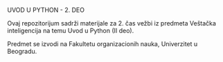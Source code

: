 UVOD U PYTHON - 2. DEO

Ovaj repozitorijum sadrži materijale za 2. čas vežbi iz predmeta Veštačka inteligencija na temu Uvod u Python (II deo).

Predmet se izvodi na Fakultetu organizacionih nauka, Univerzitet u Beogradu.
